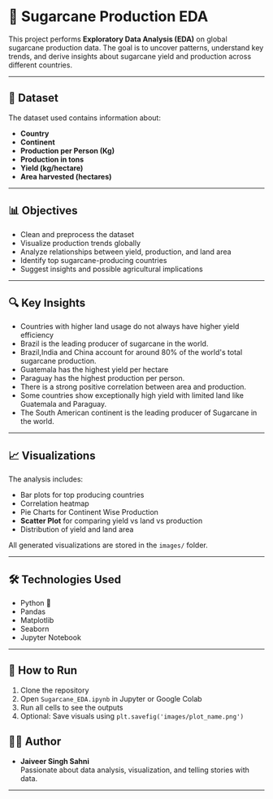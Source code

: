 
# 🍬 Sugarcane Production EDA

This project performs **Exploratory Data Analysis (EDA)** on global sugarcane production data. The goal is to uncover patterns, understand key trends, and derive insights about sugarcane yield and production across different countries.

---

## 📌 Dataset

The dataset used contains information about:

- **Country**
- **Continent**
- **Production per Person (Kg)**
- **Production in tons**
- **Yield (kg/hectare)**
- **Area harvested (hectares)**

---

## 📊 Objectives

- Clean and preprocess the dataset  
- Visualize production trends globally  
- Analyze relationships between yield, production, and land area  
- Identify top sugarcane-producing countries  
- Suggest insights and possible agricultural implications

---

## 🔍 Key Insights

- Countries with higher land usage do not always have higher yield efficiency
- Brazil is the leading producer of sugarcane in the world.
- Brazil,India and China account for around 80% of the world's total sugarcane production.
- Guatemala has the highest yield per hectare
- Paraguay has the highest production per person.
- There is a strong positive correlation between area and production.
- Some countries show exceptionally high yield with limited land like Guatemala and Paraguay.
- The South American continent is the leading producer of Sugarcane in the world.

---

## 📈 Visualizations

The analysis includes:
- Bar plots for top producing countries
- Correlation heatmap
- Pie Charts for Continent Wise Production 
- **Scatter Plot** for comparing yield vs land vs production
- Distribution of yield and land area

All generated visualizations are stored in the `images/` folder.

---

## 🛠 Technologies Used

- Python 🐍
- Pandas
- Matplotlib
- Seaborn
- Jupyter Notebook

---

## 🚀 How to Run

1. Clone the repository  
2. Open `Sugarcane_EDA.ipynb` in Jupyter or Google Colab  
3. Run all cells to see the outputs  
4. Optional: Save visuals using `plt.savefig('images/plot_name.png')`

## 🙋‍♂️ Author

- **Jaiveer Singh Sahni**  
  Passionate about data analysis, visualization, and telling stories with data.  
  

---


